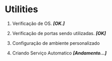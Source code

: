 # Utilities
<ol>
  <li><p>Verificação de OS.                         <i><b>[OK.]</b></i></p></li>
  <li><p>Verificação de portas sendo utilizadas.    <i><b>[OK]  </b></i></p></li>
  <li><p>Configuração de ambiente personalizado     <i><b<[OK] </b></i></p></li>
  <li><p>Criando Serviço Automatico                 <i><b>[Andamento...]</b></i></p></li>
</ol>

